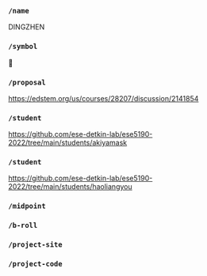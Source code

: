 ### `/name`
DINGZHEN
### `/symbol`
👴
### `/proposal`
https://edstem.org/us/courses/28207/discussion/2141854
### `/student`
https://github.com/ese-detkin-lab/ese5190-2022/tree/main/students/akiyamask
### `/student`
https://github.com/ese-detkin-lab/ese5190-2022/tree/main/students/haoliangyou
### `/midpoint`
### `/b-roll`
### `/project-site`
### `/project-code`
